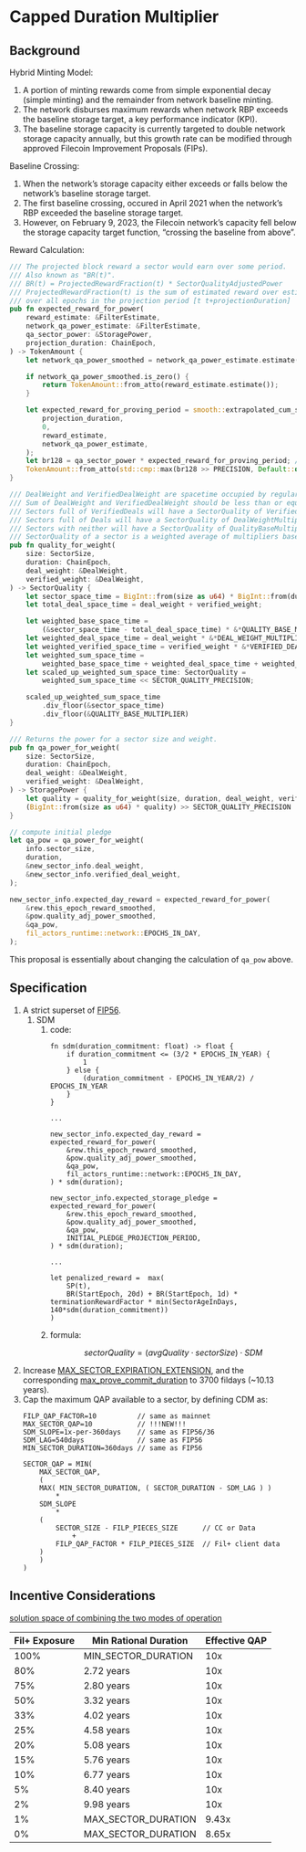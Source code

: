 # Capped Duration Multiplier


## Background

Hybrid Minting Model:
1. A portion of minting rewards come from simple exponential decay (simple minting) and the remainder from network baseline minting.
2. The network disburses maximum rewards when network RBP exceeds the baseline storage target, a key performance indicator (KPI).
3. The baseline storage capacity is currently targeted to double network storage capacity annually, but this growth rate can be modified through approved Filecoin Improvement Proposals (FIPs).

Baseline Crossing:
1. When the network’s storage capacity either exceeds or falls below the network’s baseline storage target.
2. The first baseline crossing, occured in April 2021 when the network’s RBP exceeded the baseline storage target.
3. However, on February 9, 2023, the Filecoin network’s capacity fell below the storage capacity target function, “crossing the baseline from above”. 

Reward Calculation:
```rust
/// The projected block reward a sector would earn over some period.
/// Also known as "BR(t)".
/// BR(t) = ProjectedRewardFraction(t) * SectorQualityAdjustedPower
/// ProjectedRewardFraction(t) is the sum of estimated reward over estimated total power
/// over all epochs in the projection period [t t+projectionDuration]
pub fn expected_reward_for_power(
    reward_estimate: &FilterEstimate,
    network_qa_power_estimate: &FilterEstimate,
    qa_sector_power: &StoragePower,
    projection_duration: ChainEpoch,
) -> TokenAmount {
    let network_qa_power_smoothed = network_qa_power_estimate.estimate();

    if network_qa_power_smoothed.is_zero() {
        return TokenAmount::from_atto(reward_estimate.estimate());
    }

    let expected_reward_for_proving_period = smooth::extrapolated_cum_sum_of_ratio(
        projection_duration,
        0,
        reward_estimate,
        network_qa_power_estimate,
    );
    let br128 = qa_sector_power * expected_reward_for_proving_period; // Q.0 * Q.128 => Q.128
    TokenAmount::from_atto(std::cmp::max(br128 >> PRECISION, Default::default()))
}

/// DealWeight and VerifiedDealWeight are spacetime occupied by regular deals and verified deals in a sector.
/// Sum of DealWeight and VerifiedDealWeight should be less than or equal to total SpaceTime of a sector.
/// Sectors full of VerifiedDeals will have a SectorQuality of VerifiedDealWeightMultiplier/QualityBaseMultiplier.
/// Sectors full of Deals will have a SectorQuality of DealWeightMultiplier/QualityBaseMultiplier.
/// Sectors with neither will have a SectorQuality of QualityBaseMultiplier/QualityBaseMultiplier.
/// SectorQuality of a sector is a weighted average of multipliers based on their proportions.
pub fn quality_for_weight(
    size: SectorSize,
    duration: ChainEpoch,
    deal_weight: &DealWeight,
    verified_weight: &DealWeight,
) -> SectorQuality {
    let sector_space_time = BigInt::from(size as u64) * BigInt::from(duration);
    let total_deal_space_time = deal_weight + verified_weight;

    let weighted_base_space_time =
        (&sector_space_time - total_deal_space_time) * &*QUALITY_BASE_MULTIPLIER;
    let weighted_deal_space_time = deal_weight * &*DEAL_WEIGHT_MULTIPLIER;
    let weighted_verified_space_time = verified_weight * &*VERIFIED_DEAL_WEIGHT_MULTIPLIER;
    let weighted_sum_space_time =
        weighted_base_space_time + weighted_deal_space_time + weighted_verified_space_time;
    let scaled_up_weighted_sum_space_time: SectorQuality =
        weighted_sum_space_time << SECTOR_QUALITY_PRECISION;

    scaled_up_weighted_sum_space_time
        .div_floor(&sector_space_time)
        .div_floor(&QUALITY_BASE_MULTIPLIER)
}

/// Returns the power for a sector size and weight.
pub fn qa_power_for_weight(
    size: SectorSize,
    duration: ChainEpoch,
    deal_weight: &DealWeight,
    verified_weight: &DealWeight,
) -> StoragePower {
    let quality = quality_for_weight(size, duration, deal_weight, verified_weight);
    (BigInt::from(size as u64) * quality) >> SECTOR_QUALITY_PRECISION
}

// compute initial pledge
let qa_pow = qa_power_for_weight(
    info.sector_size,
    duration,
    &new_sector_info.deal_weight,
    &new_sector_info.verified_deal_weight,
);

new_sector_info.expected_day_reward = expected_reward_for_power(
    &rew.this_epoch_reward_smoothed,
    &pow.quality_adj_power_smoothed,
    &qa_pow,
    fil_actors_runtime::network::EPOCHS_IN_DAY,
);
```

This proposal is essentially about changing the calculation of `qa_pow` above.

## Specification

1. A strict superset of [FIP56](https://github.com/filecoin-project/FIPs/blob/e80e4277a7592e1ce2b9f57a8e5d069251e97372/FIPS/fip-0056.md).
    1. SDM
        1. code:
            ```
            fn sdm(duration_commitment: float) -> float {
                if duration_commitment <= (3/2 * EPOCHS_IN_YEAR) {
                    1
                } else {
                    (duration_commitment - EPOCHS_IN_YEAR/2) / EPOCHS_IN_YEAR
                }
            }        

            ...

            new_sector_info.expected_day_reward = expected_reward_for_power(
                &rew.this_epoch_reward_smoothed,
                &pow.quality_adj_power_smoothed,
                &qa_pow,
                fil_actors_runtime::network::EPOCHS_IN_DAY,
            ) * sdm(duration);

            new_sector_info.expected_storage_pledge = expected_reward_for_power(
                &rew.this_epoch_reward_smoothed,
                &pow.quality_adj_power_smoothed,
                &qa_pow,
                INITIAL_PLEDGE_PROJECTION_PERIOD,
            ) * sdm(duration);        

            ...

            let penalized_reward =  max(
                SP(t), 
                BR(StartEpoch, 20d) + BR(StartEpoch, 1d) * terminationRewardFactor * min(SectorAgeInDays, 140*sdm(duration_commitment))
            )        
            ```
        2. formula:
            ```math
            sectorQuality = (avgQuality \cdot sectorSize) \cdot SDM
            ```
2. Increase [MAX_SECTOR_EXPIRATION_EXTENSION](https://github.com/filecoin-project/builtin-actors/blob/38a7cd55936467cc91376aded392611f4faa3dc9/runtime/src/runtime/policy.rs#L367), and the corresponding [max_prove_commit_duration](https://github.com/filecoin-project/builtin-actors/blob/38a7cd55936467cc91376aded392611f4faa3dc9/actors/miner/src/policy.rs#L84-L85) to 3700 fildays (~10.13 years).
3. Cap the maximum QAP available to a sector, by defining CDM as:
    ```
    FILP_QAP_FACTOR=10          // same as mainnet
    MAX_SECTOR_QAP=10           // !!!NEW!!!
    SDM_SLOPE=1x-per-360days    // same as FIP56/36
    SDM_LAG=540days             // same as FIP56
    MIN_SECTOR_DURATION=360days // same as FIP56

    SECTOR_QAP = MIN(
        MAX_SECTOR_QAP,
        (
        MAX( MIN_SECTOR_DURATION, ( SECTOR_DURATION - SDM_LAG ) )
            *
        SDM_SLOPE
            *
        (
            SECTOR_SIZE - FILP_PIECES_SIZE      // CC or Data
                +
            FILP_QAP_FACTOR * FILP_PIECES_SIZE  // Fil+ client data
        )
        )
    )
    ```

## Incentive Considerations

[solution space of combining the two modes of operation](https://www.wolframalpha.com/input?i=3d+plot&assumption=%7B%22F%22%2C+%223DPlot%22%2C+%223dplotupperrange2%22%7D+-%3E%221%22&assumption=%7B%22F%22%2C+%223DPlot%22%2C+%223dplotupperrange1%22%7D+-%3E%2210.15%22&assumption=%7B%22MC%22%2C+%223d+plot%22%7D+-%3E+%7B%22Calculator%22%7D&assumption=%7B%22F%22%2C+%223DPlot%22%2C+%223dplotfunction%22%7D+-%3E%22%3D+MIN%28+10%2C+%28+max%281%2C+y-1.5%29+*+%28+1-x+%2B+10*x+%29+%29+%29%22&assumption=%7B%22F%22%2C+%223DPlot%22%2C+%223dplotvariable1%22%7D+-%3E%22y%22&assumption=%7B%22F%22%2C+%223DPlot%22%2C+%223dplotlowerrange1%22%7D+-%3E%221%22&assumption=%7B%22F%22%2C+%223DPlot%22%2C+%223dplotvariable2%22%7D+-%3E%22x%22&assumption=%7B%22F%22%2C+%223DPlot%22%2C+%223dplotlowerrange2%22%7D+-%3E%220%22)

|Fil+ Exposure|Min Rational Duration|Effective QAP|
|---|---|---|
|100%|MIN_SECTOR_DURATION|10x|
|80%|2.72 years|10x|
|75%|2.80 years|10x|
|50%|3.32 years|10x|
|33%|4.02 years|10x|
|25%|4.58 years|10x|
|20%|5.08 years|10x|
|15%|5.76 years|10x|
|10%|6.77 years|10x|
|5%|8.40 years|10x|
|2%|9.98 years|10x|
|1%|MAX_SECTOR_DURATION|9.43x|
|0%|MAX_SECTOR_DURATION|8.65x|